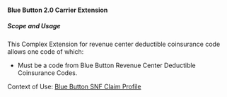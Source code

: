 #### Blue Button 2.0 Carrier Extension


##### Scope and Usage

This Complex Extension for revenue center deductible coinsurance code allows one code of which:

* Must be a code from Blue Button Revenue Center Deductible Coinsurance Codes.

Context of Use: [Blue Button SNF Claim Profile]({{site.data.structuredefinitions.bluebutton-snf-claim.path}})
